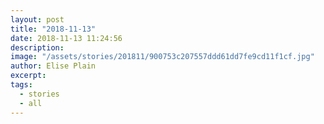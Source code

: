 ```yaml
---
layout: post
title: "2018-11-13"
date: 2018-11-13 11:24:56
description: 
image: "/assets/stories/201811/900753c207557ddd61dd7fe9cd11f1cf.jpg"
author: Elise Plain
excerpt: 
tags: 
  - stories
  - all
---
```



<p></p>
